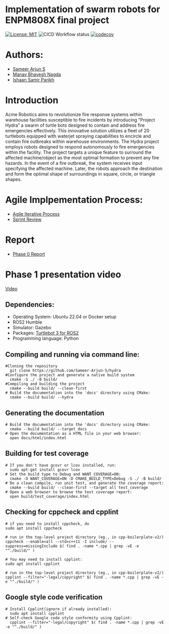 # Implementation of swarm robots for ENPM808X final project
[![License: MIT](https://img.shields.io/badge/License-MIT-red.svg)](https://opensource.org/licenses/MIT)
![CICD Workflow status](https://github.com/Sameer-Arjun-S/hydra/actions/workflows/cmake.yml/badge.svg)
[![codecov](https://codecov.io/gh/Sameer-Arjun-S/hydra/branch/development_branch/graph/badge.svg)](https://codecov.io/gh/Sameer-Arjun-S/hydra)


# Authors:
- [Sameer Arjun S](https://github.com/Sameer-Arjun-S) 
- [Manav Bhavesh Nagda](https://github.com/mvboiii)
- [Ishaan Samir Parikh](https://github.com/Ishaan1810)


# Introduction
Acme Robotics aims to revolutionize fire response systems within warehouse facilities susceptible to
fire incidents by introducing ”Project Hydra” a swarm of turtle bots designed to contain
and address fire emergencies effectively. This innovative solution utilizes a fleet of 20 turtlebots equipped with
waterjet spraying capabilities to encircle and contain fire outbreaks within warehouse environments.
The Hydra project employs robots designed to respond autonomously to fire emergencies
within the facility. The project targets a unique feature to surround the affected machine/object as
the most optimal formation to prevent any fire hazards. In the event of a fire outbreak, the system
receives input specifying the affected machine. Later, the robots approach the destination and form
the optimal shape of surroundings in square, circle, or triangle shapes.

# Agile Implpementation Process:
- [Agile Iterative Process](https://docs.google.com/spreadsheets/d/1kNnjrfgtdtyvd8Hb7R8aV4-XI82XxSHm4BPfusI4Z_g/edit#gid=1106376998)
- [Sprint Review](https://docs.google.com/document/d/1fweS0_-lTLAzGLIpkdcCDKc-3AHm12xAb0H6oILBxqQ/edit)

# Report
- [Phase 0 Report](https://github.com/Sameer-Arjun-S/hydra/blob/development_branch/Phase%200%20Report.pdf)

# Phase 1 presentation video
[Video](https://drive.google.com/drive/folders/1NMGBkv37AdHuSnkcF0G6__kuWJ8FNRUv?usp=drive_link)

## Dependencies:
* Operating System: Ubuntu 22.04 or Docker setup
* ROS2 Humble
* Simulator: Gazebo
* Packages: [Turtlebot 3 for ROS2](https://emanual.robotis.com/docs/en/platform/turtlebot3/quick-start/)
* Programming language: Python

## Compiling and running via command line:
```
#Cloning the repository
  git clone https://github.com/Sameer-Arjun-S/hydra 
#Configure the project and generate a native build system
  cmake -S ./ -B build/
#Compiling and building the project
  cmake --build build/ --clean-first
# Build the documentation into the 'docs' directory using CMake:
  cmake --build build/ --hydra

```
## Generating the documentation
```
# Build the documentation into the 'docs' directory using CMake:
  cmake --build build/ --target docs
# Open the documentation as a HTML file in your web browser:
  open docs/html/index.html
```
## Building for test coverage
```
# If you don't have gcovr or lcov installed, run:
  sudo apt-get install gcovr lcov
# Set the build type to Debug and WANT_COVERAGE=ON:
  cmake -D WANT_COVERAGE=ON -D CMAKE_BUILD_TYPE=Debug -S ./ -B build/
# Do a clean compile, run unit test, and generate the coverage report:
  cmake --build build/ --clean-first --target all test_coverage
# Open a web browser to browse the test coverage report:
  open build/test_coverage/index.html
```
## Checking for cppcheck and cpplint
```
# if you need to install cppcheck, do
sudo apt install cppcheck

# run in the top-level project directory (eg., in cpp-boilerplate-v2/)
cppcheck --enable=all --std=c++11 -I include/ --suppress=missingInclude $( find . -name *.cpp | grep -vE -e "^./build/" )
```
```
# You may need to install cpplint:
sudo apt install cpplint

# run in the top-level project directory (eg., in cpp-boilerplate-v2/)
cpplint --filter="-legal/copyright" $( find . -name *.cpp | grep -vE -e "^./build/" )
```

## Google style code verification
```
# Install Cpplint(ignore if already installed):
  sudo apt install cpplint
# Self-check Google code style conformity using Cpplint:
  cpplint --filter="-legal/copyright" $( find . -name *.cpp | grep -vE -e "^./build/" )
```

